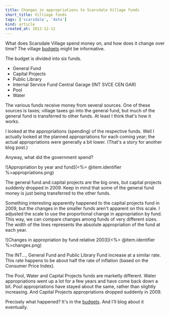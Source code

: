 ```yaml
---
title: Changes in appropriations to Scarsdale Village funds
short_title: Villiage funds
tags: ['scarsdale', 'data']
kind: article
created_at: 2012-12-11
---
```


What does Scarsdale Village spend money on, and how does it change over time?
The village [budgets](http://www.scarsdale.com/Home/Departments/VillageTreasurer.aspx)
might be informative.

The budget is divided into six funds.

* General Fund
* Capital Projects
* Public Library
* Internal Service Fund Central Garage (INT SVCE CEN GAR)
* Pool
* Water

The various funds receive money from several sources. One of these sources is
taxes; village taxes go into the general fund, but much of the general fund is
transferred to other funds. At least I think that's how it works.

I looked at the appropriations (spending) of the respective funds. Well I
actually looked at the planned appropriations for each coming year; the actual
appropriations were generally a bit lower. (That's a story for another blog post.)

Anyway, what did the government spend?

![Appropriation by year and fund](<%= @item.identifier %>appropriations.png)

The general fund and capital projects are the big ones, but capital projects
suddenly dropped in 2009. Keep in mind that some of the general fund money is
just being transferred to the other funds.

Something interesting apparently happened to the capital projects fund in 2009,
but the changes in the smaller funds aren't apparent on this scale. I adjusted
the scale to use the proportional change in appropriation by fund. This way,
we can compare changes among funds of very different sizes. The width of the
lines represents the absolute appropriation of the fund at each year.

![Changes in appropriation by fund relative 2003](<%= @item.identifier %>changes.png)

The INT..., General Fund and Public Library Fund increase at a similar rate.
This rate happens to be about half the rate of inflation (based on the Consumer
Price Index).

The Pool, Water and Capital Projects funds are marketly different.
Water appropriations went up a lot for a few years and have come back down a bit.
Pool appropriations have stayed about the same, rather than slightly increasing.
And Capital Projects appropriations dropped suddenly in 2009.

Precisely what happened? It's in the
[budgets](https://github.com/tlevine/scarsdale-data/tree/master/budget).
And I'll blog about it eventually.
